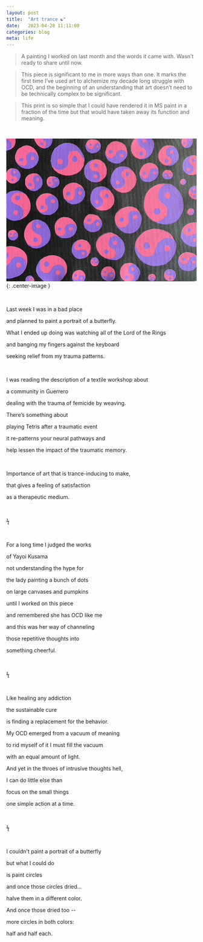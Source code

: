 ```yaml
---
layout: post
title:  "Art trance ☯️"
date:   2023-04-28 11:11:00
categories: blog
meta: life
---
```


>A painting I worked on last month and the words it came with. Wasn’t ready to share until now.

>This piece is significant to me in more ways than one. It marks the first time I’ve used art to alchemize my decade long struggle with OCD, and the beginning of an understanding that art doesn’t need to be technically complex to be significant.

>This print is so simple that I could have rendered it in MS paint in a fraction of the time but that would have taken away its function and meaning.

<br />

![yinyang](/images/yinyang.jpeg){: .center-image }

<br />

Last week I was in a bad place

and planned to paint a portrait of a butterfly.

What I ended up doing was watching all of the Lord of the Rings

and banging my fingers against the keyboard

seeking relief from my trauma patterns.

<br />

I was reading the description of a textile workshop about

a community in Guerrero

dealing with the trauma of femicide by weaving.

There’s something about

playing Tetris after a traumatic event

it re-patterns your neural pathways and

help lessen the impact of the traumatic memory.

<br />

Importance of art that is trance-inducing to make,

that gives a feeling of satisfaction

as a therapeutic medium.

<br />

ϟ

<br />

For a long time I judged the works

of Yayoi Kusama

not understanding the hype for

the lady painting a bunch of dots

on large canvases and pumpkins

until I worked on this piece

and remembered she has OCD like me

and this was her way of channeling

those repetitive thoughts into

something cheerful.  

<br />

ϟ

<br />

Like healing any addiction

the sustainable cure

is finding a replacement for the behavior.

My OCD emerged from a vacuum of meaning

to rid myself of it I must fill the vacuum

with an equal amount of light.

And yet in the throes of intrusive thoughts hell,

I can do little else than

focus on the small things

one simple action at a time.

<br />

ϟ

<br />

I couldn't paint a portrait of a butterfly

but what I could do

is paint circles

and once those circles dried...

halve them in a different color.

And once those dried too --

more circles in both colors:

half and half each.
